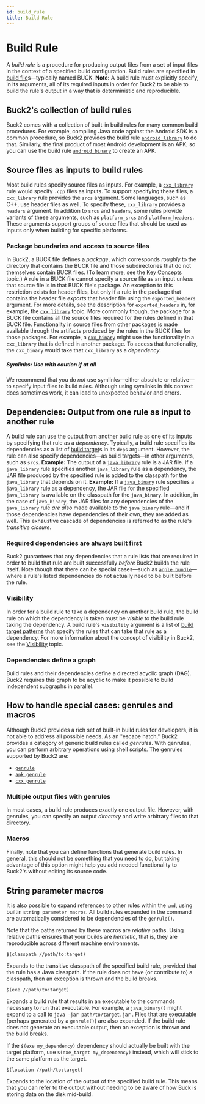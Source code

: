 ```yaml
---
id: build_rule
title: Build Rule
---
```


# Build Rule

A _build rule_ is a procedure for producing output files from a set of input
files in the context of a specified build configuration. Build rules are
specified in [build file](build_file.md)s—typically named BUCK. **Note:** A
build rule must explicitly specify, in its arguments, all of its required inputs
in order for Buck2 to be able to build the rule's output in a way that is
deterministic and reproducible.

## Buck2's collection of build rules

Buck2 comes with a collection of built-in build rules for many common build
procedures. For example, compiling Java code against the Android SDK is a common
procedure, so Buck2 provides the build rule
[`android_library`](../../api/rules/#android_library) to do that. Similarly, the
final product of most Android development is an APK, so you can use the build
rule [`android_binary`](../../api/rules/#android_binary) to create an APK.

## Source files as inputs to build rules

Most build rules specify source files as inputs. For example, a
[`cxx_library`](../../api/rules/#cxx_library) rule would specify `.cpp` files as
inputs. To support specifying these files, a `cxx_library` rule provides the
`srcs` argument. Some languages, such as C++, use header files as well. To
specify these, `cxx_library` provides a `headers` argument. In addition to
`srcs` and `headers`, some rules provide variants of these arguments, such as
`platform_srcs` and `platform_headers`. These arguments support groups of source
files that should be used as inputs only when building for specific platforms.

### Package boundaries and access to source files

In Buck2, a BUCK file defines a _package_, which corresponds _roughly_ to the
directory that contains the BUCK file and those subdirectories that do not
themselves contain BUCK files. (To learn more, see the
[Key Concepts](key_concepts.md) topic.) A rule in a BUCK file cannot specify a
source file as an input unless that source file is in that BUCK file's package.
An exception to this restriction exists for header files, but only if a rule in
the package that contains the header file _exports_ that header file using the
`exported_headers` argument. For more details, see the description for
`exported_headers` in, for example, the
[`cxx_library`](../../api/rules/#cxx_library) topic. More commonly though, the
package for a BUCK file contains all the source files required for the rules
defined in that BUCK file. Functionality in source files from other packages is
made available through the artifacts produced by the rules in the BUCK files for
those packages. For example, a [`cxx_binary`](../../api/rules/#cxx_binary) might
use the functionality in a `cxx_library` that is defined in another package. To
access that functionality, the `cxx_binary` would take that `cxx_library` as a
_dependency_.

##### Symlinks: Use with caution if at all

We recommend that you do _not_ use symlinks—either absolute or relative—to
specify input files to build rules. Although using symlinks in this context does
sometimes work, it can lead to unexpected behavior and errors.

## Dependencies: Output from one rule as input to another rule

A build rule can use the output from another build rule as one of its inputs by
specifying that rule as a _dependency_. Typically, a build rule specifies its
dependencies as a list of [build target](build_target.md)s in its `deps`
argument. However, the rule can also specify dependencies—as build targets—in
other arguments, such as `srcs`. **Example:** The output of a
[`java_library`](../../api/rules/#java_library) rule is a JAR file. If a
`java_library` rule specifies another `java_library` rule as a dependency, the
JAR file produced by the specified rule is added to the classpath for the
`java_library` that depends on it. **Example:** If a
[`java_binary`](../../api/rules/#java_binary) rule specifies a `java_library`
rule as a dependency, the JAR file for the specified `java_library` is available
on the classpath for the `java_binary`. In addition, in the case of
`java_binary`, the JAR files for any dependencies of the `java_library` rule
_are also_ made available to the `java_binary` rule—and if those dependencies
have dependencies of their own, they are added as well. This exhaustive cascade
of dependencies is referred to as the rule's _transitive closure_.

### Required dependencies are always built first

Buck2 guarantees that any dependencies that a rule lists that are required in
order to build that rule are built successfully _before_ Buck2 builds the rule
itself. Note though that there can be special cases—such as
[`apple_bundle`](../../api/rules/#apple_bundle)—where a rule's listed
dependencies do not actually need to be built before the rule.

### Visibility

In order for a build rule to take a dependency on another build rule, the build
rule on which the dependency is taken must be _visible_ to the build rule taking
the dependency. A build rule's `visibility` argument is a list of
[build target pattern](target_pattern.md)s that specify the rules that can take
that rule as a dependency. For more information about the concept of visibility
in Buck2, see the [Visibility](visibility.md) topic.

### Dependencies define a graph

Build rules and their dependencies define a directed acyclic graph (DAG). Buck2
requires this graph to be acyclic to make it possible to build independent
subgraphs in parallel.

## How to handle special cases: genrules and macros

Although Buck2 provides a rich set of built-in build rules for developers, it is
not able to address all possible needs. As an "escape hatch," Buck2 provides a
category of generic build rules called _genrules_. With genrules, you can
perform arbitrary operations using shell scripts. The genrules supported by
Buck2 are:

- [`genrule`](../../api/rules/#genrule)
- [`apk_genrule`](../../api/rules/#apk_genrule)
- [`cxx_genrule`](../../api/rules/#cxx_genrule)

### Multiple output files with genrules

In most cases, a build rule produces exactly one output file. However, with
genrules, you can specify an output _directory_ and write arbitrary files to
that directory.

### Macros

Finally, note that you can define functions that generate build rules. In
general, this should not be something that you need to do, but taking advantage
of this option might help you add needed functionality to Buck2's without
editing its source code.

## String parameter macros

It is also possible to expand references to other rules within the `cmd`, using
builtin `string parameter macros`. All build rules expanded in the command are
automatically considered to be dependencies of the `genrule()`.

Note that the paths returned by these macros are _relative_ paths. Using
relative paths ensures that your builds are _hermetic_, that is, they are
reproducible across different machine environments.

`$(classpath //path/to:target)`

Expands to the transitive classpath of the specified build rule, provided that
the rule has a Java classpath. If the rule does not have (or contribute to) a
classpath, then an exception is thrown and the build breaks.

`$(exe //path/to:target)`

Expands a build rule that results in an executable to the commands necessary to
run that executable. For example, a `java_binary()` might expand to a call to
`java -jar path/to/target.jar` . Files that are executable (perhaps generated by
a `genrule()`) are also expanded. If the build rule does not generate an
executable output, then an exception is thrown and the build breaks.

If the `$(exe my_dependency)` dependency should actually be built with the
target platform, use `$(exe_target my_dependency)` instead, which will stick to
the same platform as the target.

`$(location //path/to:target)`

Expands to the location of the output of the specified build rule. This means
that you can refer to the output without needing to be aware of how Buck is
storing data on the disk mid-build.

```

```
